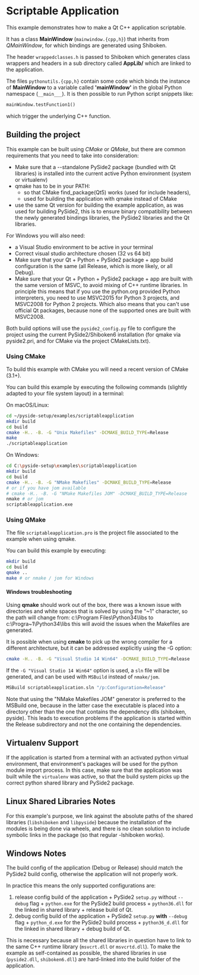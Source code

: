 # Scriptable Application

This example demonstrates how to make a Qt C++ application scriptable.

It has a class **MainWindow** (`mainwindow.{cpp,h}`)
that inherits from *QMainWindow*, for which bindings are generated
using Shiboken.

The header `wrappedclasses.h` is passed to Shiboken which generates
class wrappers and headers in a sub directory called **AppLib/**
which are linked to the application.

The files `pythonutils.{cpp,h}` contain some code which binds the
instance of **MainWindow** to a variable called **'mainWindow'** in
the global Python namespace (`__main___`).
It is then possible to run Python script snippets like:

```python
mainWindow.testFunction1()
```
which trigger the underlying C++ function.

## Building the project

This example can be built using *CMake* or *QMake*,
but there are common requirements that you need to take into
consideration:

* Make sure that a --standalone PySide2 package (bundled with Qt libraries)
  is installed into the current active Python environment
  (system or virtualenv)
* qmake has to be in your PATH:
  * so that CMake find_package(Qt5) works (used for include headers),
  * used for building the application with qmake instead of CMake
* use the same Qt version for building the example application, as was used
  for building PySide2, this is to ensure binary compatibility between the
  newly generated bindings libraries, the PySide2 libraries and the
  Qt libraries.

For Windows you will also need:
* a Visual Studio environment to be active in your terminal
* Correct visual studio architecture chosen (32 vs 64 bit)
* Make sure that your Qt + Python + PySide2 package + app build configuration
  is the same (all Release, which is more likely, or all Debug).
* Make sure that your Qt + Python + PySide2 package + app are built with the
  same version of MSVC, to avoid mixing of C++ runtime libraries.
  In principle this means that if you use the python.org provided Python
  interpreters, you need to use MSVC2015 for Python 3 projects, and MSVC2008
  for Python 2 projects. Which also means that you can't use official Qt
  packages, because none of the supported ones are built with MSVC2008.

Both build options will use the `pyside2_config.py` file to configure the project
using the current PySide2/Shiboken6 installation (for qmake via pyside2.pri,
and for CMake via the project CMakeLists.txt).


### Using CMake

To build this example with CMake you will need a recent version of CMake (3.1+).

You can build this example by executing the following commands
(slightly adapted to your file system layout) in a terminal:

On macOS/Linux:
```bash
cd ~/pyside-setup/examples/scriptableapplication
mkdir build
cd build
cmake -H.. -B. -G "Unix Makefiles" -DCMAKE_BUILD_TYPE=Release
make
./scriptableapplication
```

On Windows:
```bash
cd C:\pyside-setup\examples\scriptableapplication
mkdir build
cd build
cmake -H.. -B. -G "NMake Makefiles" -DCMAKE_BUILD_TYPE=Release
# or if you have jom available
# cmake -H.. -B. -G "NMake Makefiles JOM" -DCMAKE_BUILD_TYPE=Release
nmake # or jom
scriptableapplication.exe
```

### Using QMake

The file `scriptableapplication.pro` is the project file associated
to the example when using qmake.

You can build this example by executing:
```bash
mkdir build
cd build
qmake ..
make # or nmake / jom for Windows
```

#### Windows troubleshooting

Using **qmake** should work out of the box, there was a known issue
with directories and white spaces that is solved by using the
"~1" character, so the path will change from:
c:\Program Files\Python34\libs
to
c:\Progra~1\Python34\libs
this will avoid the issues when the Makefiles are generated.

It is possible when using **cmake** to pick up the wrong compiler
for a different architecture, but it can be addressed explicitly
using the -G option:

```bash
cmake -H.. -B. -G "Visual Studio 14 Win64" -DCMAKE_BUILD_TYPE=Release
```

If the `-G "Visual Studio 14 Win64"` option is used, a `sln` file
will be generated, and can be used with `MSBuild`
instead of `nmake/jom`.

```bash
MSBuild scriptableapplication.sln "/p:Configuration=Release"
```

Note that using the "NMake Makefiles JOM" generator is preferred to
the MSBuild one, because in the latter case the executable is placed
into a directory other than the one that contains the dependency
dlls (shiboken, pyside). This leads to execution problems if the
application is started within the Release subdirectory and not the
one containing the dependencies.

## Virtualenv Support

If the application is started from a terminal with an activated python
virtual environment, that environment's packages will be used for the
python module import process.
In this case, make sure that the application was built while the
`virtualenv` was active, so that the build system picks up the correct
python shared library and PySide2 package.

## Linux Shared Libraries Notes

For this example's purpose, we link against the absolute paths of the
shared libraries (`libshiboken` and `libpyside`) because the
installation of the modules is being done via wheels, and there is
no clean solution to include symbolic links in the package
(so that regular -lshiboken works).

## Windows Notes

The build config of the application (Debug or Release) should match
the PySide2 build config, otherwise the application will not properly
work.

In practice this means the only supported configurations are:

1. release config build of the application +
   PySide2 `setup.py` without `--debug` flag + `python.exe` for the
   PySide2 build process + `python36.dll` for the linked in shared
   library + release build of Qt.
2. debug config build of the application +
   PySide2 `setup.py` **with** `--debug` flag + `python_d.exe` for the
   PySide2 build process + `python36_d.dll` for the linked in shared
   library + debug build of Qt.

This is necessary because all the shared libraries in question have to
link to the same C++ runtime library (`msvcrt.dll` or `msvcrtd.dll`).
To make the example as self-contained as possible, the shared libraries
in use (`pyside2.dll`, `shiboken6.dll`) are hard-linked into the build
folder of the application.

